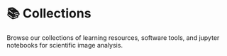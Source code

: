 # 📚 Collections

Browse our collections of learning resources, software tools, and jupyter notebooks for scientific image analysis.

```{tableofcontents}
```